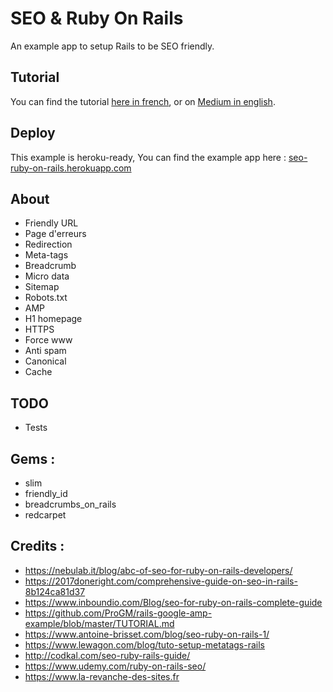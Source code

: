# SEO & Ruby On Rails
An example app to setup Rails to be SEO friendly.

## Tutorial
You can find the tutorial [here in french](#), or on [Medium in english](#).

## Deploy
This example is heroku-ready, You can find the example app here :
[seo-ruby-on-rails.herokuapp.com](https://seo-ruby-on-rails.herokuapp.com/)

## About
* Friendly URL
* Page d'erreurs
* Redirection
* Meta-tags
* Breadcrumb
* Micro data
* Sitemap
* Robots.txt
* AMP
* H1 homepage
* HTTPS
* Force www
* Anti spam
* Canonical
* Cache

## TODO
* Tests

## Gems :
* slim
* friendly_id
* breadcrumbs_on_rails
* redcarpet

## Credits :
* https://nebulab.it/blog/abc-of-seo-for-ruby-on-rails-developers/
* https://2017doneright.com/comprehensive-guide-on-seo-in-rails-8b124ca81d37
* https://www.inboundio.com/Blog/seo-for-ruby-on-rails-complete-guide
* https://github.com/ProGM/rails-google-amp-example/blob/master/TUTORIAL.md
* https://www.antoine-brisset.com/blog/seo-ruby-on-rails-1/
* https://www.lewagon.com/blog/tuto-setup-metatags-rails
* http://codkal.com/seo-ruby-rails-guide/
* https://www.udemy.com/ruby-on-rails-seo/
* https://www.la-revanche-des-sites.fr
